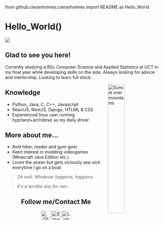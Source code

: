 from github.cieranholmes.cieranholmes import README as Hello_World

# Hello_World()
<img src="https://i.imgur.com/jyqYumv.jpeg"/>

## Glad to see you here!
Currently studying a BSc Computer Science and Applied Statistics at UCT in my final year while developing skills on the side. Always looking for advice and mentorship. Looking to learn full stack.

<img src="https://i.imgur.com/UZUX89h.jpeg" alt="Sunset over mountains" width="33%" align="right"/>

## Knowledge
- Python, Java, C, C++, Javascript
- ReactJS, NextJS, Django, HTLML & CSS
- Experienced linux user running hyprland+arch(btw) as my daily driver

## More about me...
- Avid hiker, reader and gym-goer
- Keen interest in modding videogames (Minecraft Java Edition etc.)
- Loves the ocean but gets viciously sea-sick everytime I go on a boat

> *Oh well. Whatever happens, happens.*

> *It's a terrible day for rain.*

<h2 align="center">Follow me/Contact Me</h2>
<p align="center">
	<a href="https://github.com/cieranholmes">
		<img align="center" alt="GitHub" width="30px" src="https://cdn.jsdelivr.net/npm/simple-icons@v3/icons/github.svg" />
	</a>
	<a href="mailto: holmescieran@gmail.com">
		<img align="center" alt="Email" width="30px" src="https://upload.wikimedia.org/wikipedia/commons/7/7e/Gmail_icon_%282020%29.svg" />
	</a>
	<a href="www.linkedin.com/in/cieran-holmes-0976121b9">
		<img align="center" alt="LinkedIn" width="30px" src="https://upload.wikimedia.org/wikipedia/commons/thumb/8/81/LinkedIn_icon.svg/2048px-LinkedIn_icon.svg.png" />
	</a>
</p>
